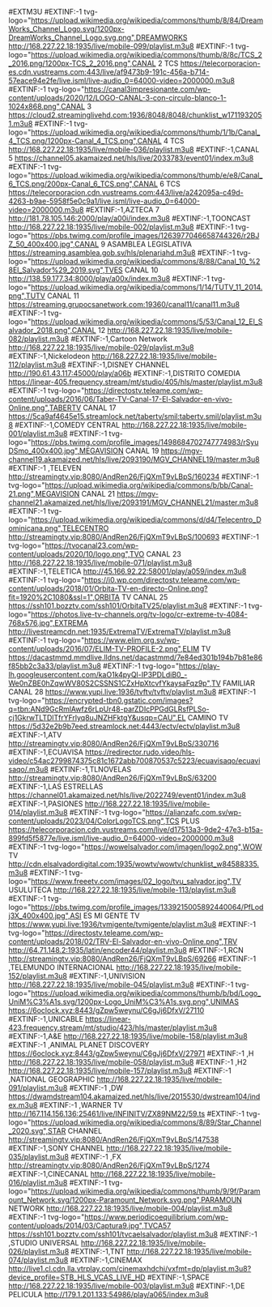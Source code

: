#EXTM3U
#EXTINF:-1 tvg-logo="https://upload.wikimedia.org/wikipedia/commons/thumb/8/84/DreamWorks_Channel_Logo.svg/1200px-DreamWorks_Channel_Logo.svg.png",DREAMWORKS
http://168.227.22.18:1935/live/mobile-099/playlist.m3u8
#EXTINF:-1 tvg-logo="https://upload.wikimedia.org/wikipedia/commons/thumb/8/8c/TCS_2_2016.png/1200px-TCS_2_2016.png",CANAL 2 TCS
https://telecorporacion-es.cdn.vustreams.com:443/live/af9473b9-191c-456a-b714-57eace94e2fe/live.isml/live-audio_0=64000-video=2000000.m3u8
#EXTINF:-1 tvg-logo="https://canal3impresionante.com/wp-content/uploads/2020/12/LOGO-CANAL-3-con-circulo-blanco-1-1024x868.png",CANAL 3
https://cloud2.streaminglivehd.com:1936/8048/8048/chunklist_w1711932051.m3u8
#EXTINF:-1 tvg-logo="https://upload.wikimedia.org/wikipedia/commons/thumb/1/1b/Canal_4_TCS.png/1200px-Canal_4_TCS.png",CANAL 4 TCS
http://168.227.22.18:1935/live/mobile-036/playlist.m3u8
#EXTINF:-1,CANAL 5
https://channel05.akamaized.net/hls/live/2033783/event01/index.m3u8
#EXTINF:-1 tvg-logo="https://upload.wikimedia.org/wikipedia/commons/thumb/e/e8/Canal_6_TCS.png/200px-Canal_6_TCS.png",CANAL 6 TCS
https://telecorporacion.cdn.vustreams.com:443/live/a242095a-c49d-4263-b9ae-5958f5e0c9a1/live.isml/live-audio_0=64000-video=2000000.m3u8
#EXTINF:-1,AZTECA 7
http://181.78.105.146:2000/play/a00i/index.m3u8
#EXTINF:-1,TOONCAST
http://168.227.22.18:1935/live/mobile-002/playlist.m3u8
#EXTINF:-1 tvg-logo="https://pbs.twimg.com/profile_images/1263977046658744326/r2BJZ_50_400x400.jpg",CANAL 9 ASAMBLEA LEGISLATIVA
https://streaming.asamblea.gob.sv/hls/plenariahd.m3u8
#EXTINF:-1 tvg-logo="https://upload.wikimedia.org/wikipedia/commons/8/88/Canal_10_%28El_Salvador%29_2019.svg",TVES CANAL 10
http://138.59.177.34:8000/play/a00x/index.m3u8
#EXTINF:-1 tvg-logo="https://upload.wikimedia.org/wikipedia/commons/1/14/TUTV_11_2014.png",TUTV CANAL 11
https://streaming.grupocsanetwork.com:19360/canal11/canal11.m3u8
#EXTINF:-1 tvg-logo="https://upload.wikimedia.org/wikipedia/commons/5/53/Canal_12_El_Salvador_2018.png",CANAL 12
http://168.227.22.18:1935/live/mobile-082/playlist.m3u8
#EXTINF:-1,Cartoon Network
http://168.227.22.18:1935/live/mobile-029/playlist.m3u8
#EXTINF:-1,Nickelodeon
http://168.227.22.18:1935/live/mobile-112/playlist.m3u8
#EXTINF:-1,DISNEY CHANNEL
http://190.61.43.117:45000/play/a06b
#EXTINF:-1,DISTRITO COMEDIA
https://linear-405.frequency.stream/mt/studio/405/hls/master/playlist.m3u8
#EXTINF:-1 tvg-logo="https://directostv.teleame.com/wp-content/uploads/2016/06/Taber-TV-Canal-17-El-Salvador-en-vivo-Online.png",TABERTV CANAL 17
https://5ca9af4645e15.streamlock.net/tabertv/smil:tabertv.smil/playlist.m3u8
#EXTINF:-1,COMEDY CENTRAL
http://168.227.22.18:1935/live/mobile-001/playlist.m3u8
#EXTINF:-1 tvg-logo="https://pbs.twimg.com/profile_images/1498684702747774983/rSyuDSmo_400x400.jpg",MEGAVISION CANAL 19
https://mgv-channel19.akamaized.net/hls/live/2093190/MGV_CHANNEL19/master.m3u8
#EXTINF:-1 ,TELEVEN
http://streamingtv.vip:8080/AndRen26/FjQXmT9vLBpS/160234
#EXTINF:-1 tvg-logo="https://upload.wikimedia.org/wikipedia/commons/b/bb/Canal-21.png",MEGAVISION CANAL 21
https://mgv-channel21.akamaized.net/hls/live/2093191/MGV_CHANNEL21/master.m3u8
#EXTINF:-1  tvg-logo="https://upload.wikimedia.org/wikipedia/commons/d/d4/Telecentro_Dominicana.png",TELECENTRO
http://streamingtv.vip:8080/AndRen26/FjQXmT9vLBpS/100693
#EXTINF:-1 tvg-logo="https://tvocanal23.com/wp-content/uploads/2020/10/logo.png",TVO CANAL 23
http://168.227.22.18:1935/live/mobile-071/playlist.m3u8
#EXTINF:-1,TELETICA
http://45.166.92.22:58001/play/a059/index.m3u8
#EXTINF:-1 tvg-logo="https://i0.wp.com/directostv.teleame.com/wp-content/uploads/2018/01/Orbita-TV-en-directo-Online.png?fit=1920%2C1080&ssl=1",ORBITA TV CANAL 25
https://ssh101.bozztv.com/ssh101/OrbitaTV25/playlist.m3u8
#EXTINF:-1 tvg-logo="https://photos.live-tv-channels.org/tv-logo/cr-extreme-tv-4084-768x576.jpg",EXTREMA
http://livestreamcdn.net:1935/ExtremaTV/ExtremaTV/playlist.m3u8
#EXTINF:-1 tvg-logo="https://www.elim.org.sv/wp-content/uploads/2016/07/ELIM-TV-PROFILE-2.png",ELIM TV
https://dacastmmd.mmdlive.lldns.net/dacastmmd/7e84ed301b194b7b81e86f85bb2c3a33/playlist.m3u8
#EXTINF:-1 tvg-logo="https://play-lh.googleusercontent.com/kaO1k4pyQl-IP3PDLdiB0_-We0nZBE0hZqwWV80S2CSSNS1CZxHpXtcvfYkaysaFqz9p",TV FAMILIAR CANAL 28
https://www.yupi.live:1936/tvftv/tvftv/playlist.m3u8
#EXTINF:-1 tvg-logo="https://encrypted-tbn0.gstatic.com/images?q=tbn:ANd9GcRmlAwfz6rLpUr48-parZDIcPPGdGLRsfPLSo-cj1GkrwTLTDlTfrYFrlyq8uJNZHFktgY&usqp=CAU",EL CAMINO TV
https://5d32e2b9b7eed.streamlock.net:4443/ectv/ectv/playlist.m3u8
#EXTINF:-1,ATV
http://streamingtv.vip:8080/AndRen26/FjQXmT9vLBpS/330716
#EXTINF:-1,ECUAVISA
https://redirector.rudo.video/hls-video/c54ac2799874375c81c1672abb700870537c5223/ecuavisaqo/ecuavisaqo/.m3u8
#EXTINF:-1,TLNOVELAS
http://streamingtv.vip:8080/AndRen26/FjQXmT9vLBpS/63200
#EXTINF:-1,LAS ESTRELLAS
https://channel01.akamaized.net/hls/live/2022749/event01/index.m3u8
#EXTINF:-1,PASIONES
http://168.227.22.18:1935/live/mobile-014/playlist.m3u8
#EXTINF:-1 tvg-logo="https://alianzafc.com.sv/wp-content/uploads/2023/04/ColorLogoTCS.png",TCS PLUS
https://telecorporacion.cdn.vustreams.com/live/d17513a3-9de2-47e3-b15a-899fd5f5877e/live.isml/live-audio_0=64000-video=2000000.m3u8
#EXTINF:-1 tvg-logo="https://wowelsalvador.com/imagen/logo2.png",WOW TV
http://cdn.elsalvadordigital.com:1935/wowtv/wowtv/chunklist_w84588335.m3u8
#EXTINF:-1 tvg-logo="https://www.freeetv.com/images/02_logo/tvu_salvador.jpg",TV USULUTECA
http://168.227.22.18:1935/live/mobile-113/playlist.m3u8
#EXTINF:-1 tvg-logo="https://pbs.twimg.com/profile_images/1339215005892440064/PfLodj3X_400x400.jpg",ASI ES MI GENTE TV
https://www.yupi.live:1936/tvmigente/tvmigente/playlist.m3u8
#EXTINF:-1 tvg-logo="https://directostv.teleame.com/wp-content/uploads/2018/02/TRV-El-Salvador-en-vivo-Online.png",TRV
http://64.71.148.2:1935/latin/encoder44/playlist.m3u8
#EXTINF:-1,RCN
http://streamingtv.vip:8080/AndRen26/FjQXmT9vLBpS/69266
#EXTINF:-1 ,TELEMUNDO INTERNACIONAL
http://168.227.22.18:1935/live/mobile-152/playlist.m3u8
#EXTINF:-1,UNIVISION
http://168.227.22.18:1935/live/mobile-045/playlist.m3u8
#EXTINF:-1 tvg-logo="https://upload.wikimedia.org/wikipedia/commons/thumb/b/bd/Logo_UniM%C3%A1s.svg/1200px-Logo_UniM%C3%A1s.svg.png",UNIMAS
https://6oclock.xyz:8443/gZpw5weynu/C6gJj6DfxV/27110
#EXTINF:-1,UNICABLE
https://linear-423.frequency.stream/mt/studio/423/hls/master/playlist.m3u8
#EXTINF:-1,A&E
http://168.227.22.18:1935/live/mobile-158/playlist.m3u8
#EXTINF:-1 ,ANIMAL PLANET DISCOVERY
https://6oclock.xyz:8443/gZpw5weynu/C6gJj6DfxV/27971
#EXTINF:-1 ,H
http://168.227.22.18:1935/live/mobile-058/playlist.m3u8
#EXTINF:-1 ,H2
http://168.227.22.18:1935/live/mobile-157/playlist.m3u8
#EXTINF:-1 ,NATIONAL GEOGRAPHIC
http://168.227.22.18:1935/live/mobile-091/playlist.m3u8
#EXTINF:-1 ,DW
https://dwamdstream104.akamaized.net/hls/live/2015530/dwstream104/index.m3u8
#EXTINF:-1 ,WARNER TV
http://167.114.156.136:25461/live/INFINITV/ZX89NM22/59.ts
#EXTINF:-1 tvg-logo="https://upload.wikimedia.org/wikipedia/commons/8/89/Star_Channel_2020.svg",STAR CHANNEL
http://streamingtv.vip:8080/AndRen26/FjQXmT9vLBpS/147538
#EXTINF:-1,SONY CHANNEL
http://168.227.22.18:1935/live/mobile-035/playlist.m3u8
#EXTINF:-1 ,FX
http://streamingtv.vip:8080/AndRen26/FjQXmT9vLBpS/1274
#EXTINF:-1,CINECANAL
http://168.227.22.18:1935/live/mobile-016/playlist.m3u8
#EXTINF:-1 tvg-logo="https://upload.wikimedia.org/wikipedia/commons/thumb/9/9f/Paramount_Network.svg/1200px-Paramount_Network.svg.png",PARAMOUN NETWORK
http://168.227.22.18:1935/live/mobile-004/playlist.m3u8
#EXTINF:-1 tvg-logo="https://www.periodicoequilibrium.com/wp-content/uploads/2014/03/Captura9.jpg",TVCA57
https://ssh101.bozztv.com/ssh101/tvcaelsalvador/playlist.m3u8
#EXTINF:-1 ,STUDIO UNIVERSAL
http://168.227.22.18:1935/live/mobile-026/playlist.m3u8
#EXTINF:-1,TNT
http://168.227.22.18:1935/live/mobile-074/playlist.m3u8
#EXTINF:-1,CINEMAX
http://live1.cl.cdn.lla.vtrplay.com/cinemaxhdchi/vxfmt=dp/playlist.m3u8?device_profile=STB_HLS_VCAS_LIVE_HD
#EXTINF:-1,SPACE
http://168.227.22.18:1935/live/mobile-003/playlist.m3u8
#EXTINF:-1,DE PELICULA
http://179.1.201.133:54986/play/a065/index.m3u8
